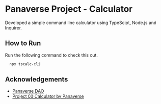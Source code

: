 
# Panaverse Project - Calculator

Developed a simple command line calculator using TypeScipt, Node.js and Inquirer.


## How to Run

Run the following command to check this out.

```bash
  npx tscalc-cli
```

## Acknowledgements

 - [Panaverse DAO](https://www.panaverse.co/)
 - [Project 00 Calculator by Panaverse](https://github.com/panaverse/typescript-node-projects/tree/main/project00_calculator)

